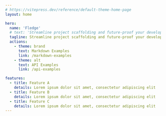 ```yaml
---
# https://vitepress.dev/reference/default-theme-home-page
layout: home

hero:
  name: 'Fledge'
  # text: 'Streamline project scaffolding and future-proof your development with flexible, scalable templates.'
  tagline: Streamline project scaffolding and future-proof your development with flexible, scalable templates.
  actions:
    - theme: brand
      text: Markdown Examples
      link: /markdown-examples
    - theme: alt
      text: API Examples
      link: /api-examples

features:
  - title: Feature A
    details: Lorem ipsum dolor sit amet, consectetur adipiscing elit
  - title: Feature B
    details: Lorem ipsum dolor sit amet, consectetur adipiscing elit
  - title: Feature C
    details: Lorem ipsum dolor sit amet, consectetur adipiscing elit
---
```

